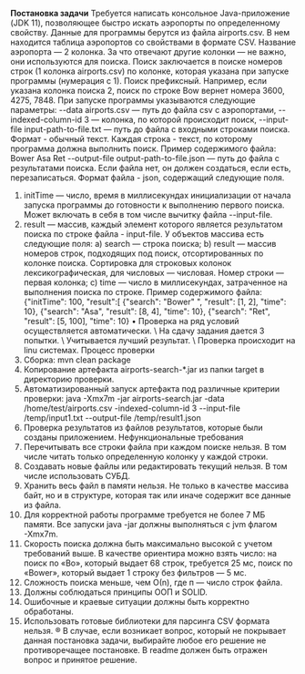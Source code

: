 **Постановка задачи**
Требуется написать консольное Java-приложение (JDK 11), позволяющее быстро искать аэропорты по определенному свойству.
Данные для программы берутся из файла airports.csv. В нем находится таблица аэропортов со свойствами в формате CSV. Название аэропорта — 2 колонка. За что отвечают другие колонки — не важно, они используются для поиска.
Поиск заключается в поиске номеров строк (1 колонка airports.csv) по колонке, которая указана при запуске программы (нумерация с 1).
Поиск префиксный. Например, если указана колонка поиска 2, поиск по строке Bow вернет номера 3600, 4275, 7848.
При запуске программы указываются следующие параметры:
--data airports.csv — путь до файла csv с аэропортами,
--indexed-column-id 3 — колонка, по которой происходит поиск,
--input-file input-path-to-file.txt — путь до файла с входными строками поиска.
Формат - обычный текст. Каждая строка - текст, по которому программа должна выполнить поиск. Пример содержимого файла:
Bower
Asa
Ret
--output-file output-path-to-file.json — путь до файла с результатами поиска. Если файла нет, он должен создаться, если есть, перезаписаться. Формат файла - json, содержащий следующие поля.
1. initTime — число, время в миллисекундах инициализации от начала запуска программы до готовности к выполнению первого поиска. Может включать в себя в том числе вычитку
файла --input-file.
2. result — массив, каждый элемент которого является результатом поиска по строке файла - input-file. У объектов массива есть следующие поля:
a) search — строка поиска;
b) result — массив номеров строк, подходящих под поиск, отсортированных по колонке поиска. Сортировка для строковых колонок лексикографическая, для числовых — числовая. Номер строки — первая колонка;
c) time — число в миллисекундах, затраченное на выполнения поиска по строке.
Пример содержимого файла:
{"initTime": 100, "result":[ {"search": "Bower"
", "result": [1, 2], "time": 10},
{"search": "Asa", "result": [8, 4], "time": 10}, {"search": "Ret",
"result": [5, 100], "time": 10}
• Проверка на ряд условий осуществляется автоматически.
\ На сдачу задания дается 3 попытки.
\ Учитывается лучший результат.
\ Проверка происходит на linu системах.
Процесс проверки
1. Сборка: mvn clean package
2. Копирование артефакта airports-search-*.jar из папки target в директорию проверки.
3. Автоматизированный запуск артефакта под различные критерии проверки: java -Xmx7m -jar
airports-search.jar -data /home/test/airports.csv -indexed-column-id 3 --input-file /temp/input1.txt
--output-file /temp/result1.json
4. Проверка результатов из файлов результатов, которые были созданы приложением.
Нефункциональные требования
1. Перечитывать все строки файла при каждом поиске нельзя.
В том числе читать только определенную колонку у каждой строки.
2. Создавать новые файлы или редактировать текущий нельзя.
В том числе использовать СУБД.
3. Хранить весь файл в памяти нельзя.
Не только в качестве массива байт, но и в структуре, которая так или иначе содержит все данные из файла.
4. Для корректной работы программе требуется не более 7 МБ памяти.
Все запуски java -jar должны выполняться с jvm флагом -Хmх7m.
5. Скорость поиска должна быть максимально высокой с учетом требований выше.
В качестве ориентира можно взять число: на поиск по «Во», который выдает 68 строк, требуется 25 мс, поиск по «Bower», который выдает 1 строку без фильтров — 5 мс.
6. Сложность поиска меньше, чем О(n), где п — число строк файла.
7. Должны соблюдаться принципы ООП и SOLID.
8. Ошибочные и краевые ситуации должны быть корректно обработаны.
9. Использовать готовые библиотеки для парсинга CSV формата нельзя.
® В случае, если возникает вопрос, который не покрывает данная постановка задачи, выбирайте любое его решение не противоречащее постановке. В readme должен быть отражен вопрос и принятое решение.
